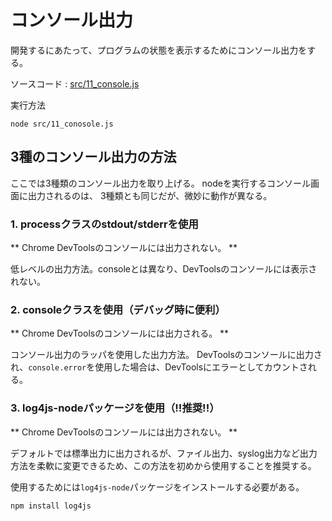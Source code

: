コンソール出力
====

開発するにあたって、プログラムの状態を表示するためにコンソール出力をする。

ソースコード
: [src/11_console.js](../src/11_console.js)

実行方法

    node src/11_conosole.js

3種のコンソール出力の方法
----

ここでは3種類のコンソール出力を取り上げる。
nodeを実行するコンソール画面に出力されるのは、
3種類とも同じだが、微妙に動作が異なる。

### 1. processクラスのstdout/stderrを使用

** Chrome DevToolsのコンソールには出力されない。 **

低レベルの出力方法。consoleとは異なり、DevToolsのコンソールには表示されない。

### 2. consoleクラスを使用（デバッグ時に便利）

** Chrome DevToolsのコンソールには出力される。 **

コンソール出力のラッパを使用した出力方法。
DevToolsのコンソールに出力され、`console.error`を使用した場合は、DevToolsにエラーとしてカウントされる。

### 3. log4js-nodeパッケージを使用（!!推奨!!）

** Chrome DevToolsのコンソールには出力されない。 **

デフォルトでは標準出力に出力されるが、ファイル出力、syslog出力など出力方法を柔軟に変更できるため、この方法を初めから使用することを推奨する。

使用するためには`log4js-node`パッケージをインストールする必要がある。

    npm install log4js
